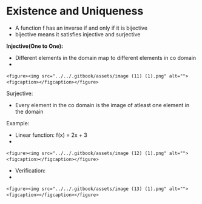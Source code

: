 # Existence and Uniqueness

* A function f has an inverse if and only if it is bijective
* bijective means it satisfies injective and surjective

**Injective(One to One):**

* Different elements in the domain map to different elements in co domain
*

    <figure><img src="../../.gitbook/assets/image (11) (1).png" alt=""><figcaption></figcaption></figure>

Surjective:

* Every element in the co domain is the image of atleast one element in the domain

Example:

* Linear function: f(x) = 2x + 3
*

    <figure><img src="../../.gitbook/assets/image (12) (1).png" alt=""><figcaption></figcaption></figure>
* Verification:
*

    <figure><img src="../../.gitbook/assets/image (13) (1).png" alt=""><figcaption></figcaption></figure>
